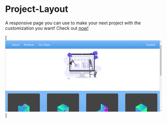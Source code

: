 # Project-Layout
A responsive page you can use to make your next project with the customization you want!
Check out [now!](https://yahyanaq.github.io/Project-Layout/)

[![Demo Doccou alpha](https://github.com/YahyaNaq/Project-Layout/blob/main/screen-capture%20(3)%20(1).gif)]
